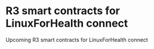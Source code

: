 # R3 smart contracts for LinuxForHealth connect
Upcoming R3 smart contracts for LinuxForHealth connect
